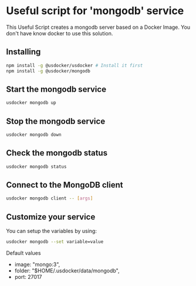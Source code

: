 # Useful script for 'mongodb' service

This Useful Script creates a mongodb server based on a Docker Image.
You don't have know docker to use this solution.

## Installing

```bash
npm install -g @usdocker/usdocker # Install it first
npm install -g @usdocker/mongodb
```

## Start the mongodb service

```bash
usdocker mongodb up
```

## Stop the mongodb service

```bash
usdocker mongodb down
```

## Check the mongodb status

```bash
usdocker mongodb status
```

## Connect to the MongoDB client


```bash
usdocker mongodb client -- [args]
```


## Customize your service

You can setup the variables by using:

```bash
usdocker mongodb --set variable=value
```

Default values

 - image: "mongo:3",
 - folder: "$HOME/.usdocker/data/mongodb",
 - port: 27017

